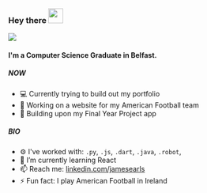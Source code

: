 ### Hey there <img src="https://media.giphy.com/media/hvRJCLFzcasrR4ia7z/giphy.gif" width="30px">
![](https://komarev.com/ghpvc/?username=jamesearls&label=Profile+Views)
#### I'm a Computer Science Graduate in Belfast.

##### NOW

- 💻 Currently trying to build out my portfolio
- 🏈 Working on a website for my American Football team
- 📱 Building upon my Final Year Project app

##### BIO

- ⚙️ I've worked with: `.py`, `.js`, `.dart`, `.java`, `.robot`,
- 🌱 I’m currently learning React
- 📫 Reach me: [linkedin.com/jamesearls](https://www.linkedin.com/in/23128745asdsa/)
- ⚡️ Fun fact: I play American Football in Ireland



<!--
**jamesearls/jamesearls** is a ✨ _special_ ✨ repository because its `README.md` (this file) appears on your GitHub profile.

Here are some ideas to get you started:

- 🔭 I’m currently working on ...
- 🏢 I'm currently working at ...
- 🌱 I’m currently learning ...
- 👯 I’m looking to collaborate on ...
- 🤔 I’m looking for help with ...
- 💬 Ask me about ...
- 📫 How to reach me: ...
- 😄 Pronouns: ...
- ⚡ Fun fact: ...
-->
